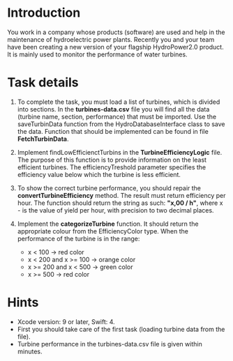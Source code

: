 # Introduction

You work in a company whose products (software) are used and help in the maintenance of hydroelectric power plants. Recently you and your team have been creating a new version of your flagship HydroPower2.0 product. It is mainly used to monitor the performance of water turbines.

# Task details

1) To complete the task, you must load a list of turbines, which is divided into sections. In the **turbines-data.csv** file you will find all the data (turbine name, section, performance) that must be imported. Use the saveTurbinData function from the HydroDatabaseInterface class to save the data. Function that should be implemented can be found in file **FetchTurbinData**.

2) Implement findLowEfficienctTurbins in the **TurbineEfficiencyLogic** file. The purpose of this function is to provide information on the least efficient turbines. The efficiencyTreshold parameter specifies 
the efficiency value below which the turbine is less efficient.

3) To show the correct turbine performance, you should repair the **convertTurbineEfficiency** method. The result must return efficiency per hour. The function should return the string as such: **"x,00 / h"**, where x - is the value of yield per hour, with precision to two decimal places.

4) Implement the **categorizeTurbine** function. It should return the appropriate colour from the EfficiencyColor type. When the performance of the turbine is in the range:
    - x < 100              -> red color
    - x < 200 and x >= 100 -> orange color
    - x >= 200 and x < 500 -> green color
    - x >= 500             -> red color

# Hints
- Xcode version: 9 or later, Swift: 4.
- First you should take care of the first task (loading turbine data from the file). 
- Turbine performance in the turbines-data.csv file is given within minutes.
